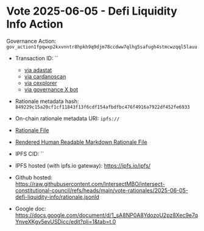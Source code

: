 
# Vote 2025-06-05 - Defi Liquidity Info Action

Governance Action: `gov_action1fpqwxp2kxvnntr8hpkh9q9djm78ccdww7qlhg5safugh4stmcwzqql5lauu`

- Transaction ID: ``
  - [via adastat](https://adastat.net/transactions/)
  - [via cardanoscan](https://cardanoscan.io/vote/)
  - [via cexplorer](https://cexplorer.io/tx//governance#data)
  - [via governance X bot](https://x.com/GovActions/status/)

- Rationale metadata hash: `849229c15a20cf1cf11843f13f6cdf154afbdfbc476f4916a7922df452fe6933`
- On-chain rationale metadata URI: `ipfs://`

- [Rationale File](./rationale.jsonld)
- [Rendered Human Readable Markdown Rationale File](./rationale.jsonld.md)

- IPFS CID: ``
- IPFS hosted (with ipfs.io gateway): <https://ipfs.io/ipfs/>

- Github hosted: <https://raw.githubusercontent.com/IntersectMBO/intersect-constitutional-council/refs/heads/main/vote-rationales/2025-06-05-defi-liquidity-info/rationale.jsonld>
- Google doc: <https://docs.google.com/document/d/1_sA8NP0A8YdozoU2pz8Xec9e7qYnveXKgv5evUSDicc/edit?pli=1&tab=t.0>
